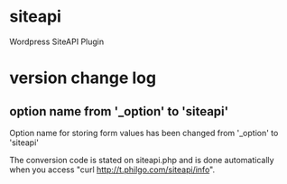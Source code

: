 # siteapi
Wordpress SiteAPI Plugin


# version change log

## option name from '_option' to 'siteapi'

Option name for storing form values has been changed from '_option' to 'siteapi'

The conversion code is stated on siteapi.php and is done automatically when you access "curl http://t.philgo.com/siteapi/info".

